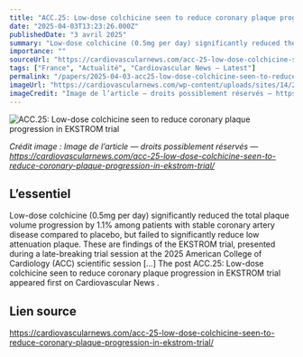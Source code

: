 ```yaml
---
title: "ACC.25: Low-dose colchicine seen to reduce coronary plaque progression in EKSTROM trial"
date: "2025-04-03T13:23:26.000Z"
publishedDate: "3 avril 2025"
summary: "Low-dose colchicine (0.5mg per day) significantly reduced the total plaque volume progression by 1.1% among patients with stable coronary artery disease compared to placebo, but failed to significantly reduce low attenuation plaque. These are findings of the EKSTROM trial, presented during a late-breaking trial session at the 2025 American College of Cardiology (ACC) scientific session [&#8230;] The post ACC.25: Low-dose colchicine seen to reduce coronary plaque progression in EKSTROM trial appeared first on Cardiovascular News ."
importance: ""
sourceUrl: "https://cardiovascularnews.com/acc-25-low-dose-colchicine-seen-to-reduce-coronary-plaque-progression-in-ekstrom-trial/"
tags: ["France", "Actualité", "Cardiovascular News — Latest"]
permalink: "/papers/2025-04-03-acc25-low-dose-colchicine-seen-to-reduce-coronary-plaque-progression-in-ekstrom-trial"
imageUrl: "https://cardiovascularnews.com/wp-content/uploads/sites/14/2025/01/generic-drugs-featured.jpg"
imageCredit: "Image de l’article — droits possiblement réservés — https://cardiovascularnews.com/acc-25-low-dose-colchicine-seen-to-reduce-coronary-plaque-progression-in-ekstrom-trial/"
---
```


![ACC.25: Low-dose colchicine seen to reduce coronary plaque progression in EKSTROM trial](https://cardiovascularnews.com/wp-content/uploads/sites/14/2025/01/generic-drugs-featured.jpg)

*Crédit image : Image de l’article — droits possiblement réservés — https://cardiovascularnews.com/acc-25-low-dose-colchicine-seen-to-reduce-coronary-plaque-progression-in-ekstrom-trial/*

## L’essentiel

Low-dose colchicine (0.5mg per day) significantly reduced the total plaque volume progression by 1.1% among patients with stable coronary artery disease compared to placebo, but failed to significantly reduce low attenuation plaque. These are findings of the EKSTROM trial, presented during a late-breaking trial session at the 2025 American College of Cardiology (ACC) scientific session [&#8230;] The post ACC.25: Low-dose colchicine seen to reduce coronary plaque progression in EKSTROM trial appeared first on Cardiovascular News .

## Lien source

https://cardiovascularnews.com/acc-25-low-dose-colchicine-seen-to-reduce-coronary-plaque-progression-in-ekstrom-trial/
